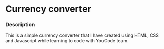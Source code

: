 # Currency converter


### Description

This is a simple currency converter that I have created using HTML, CSS and Javascript while learning to code with YouCode team.

